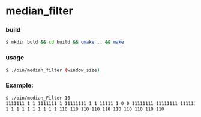 # median_filter
### build
```bash
$ mkdir buld && cd build && cmake .. && make
```
### usage
```bash
$ ./bin/median_filter (window_size)
```

### Example:
```bash
$ ./bin/median_Filter 10
1111111 1 1 1111111 1 11111111 1 1 11111 1 0 0 11111111 11111111 11111111 1 1 1010 11 101101
1 1 1 1 1 1 1 1 1 1 110 110 110 110 110 110 110 110 110 110 

```